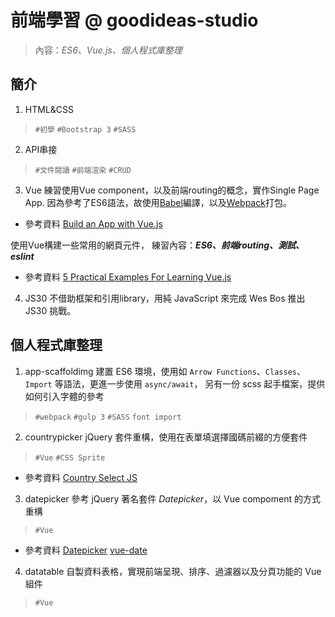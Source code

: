 # 前端學習 @ goodideas-studio

> 內容：_ES6、Vue.js、個人程式庫整理_

## 簡介

1. HTML&CSS
  > `#初學` `#Bootstrap 3` `#SASS`

2. API串接
  > `#文件閱讀` `#前端渲染` `#CRUD`

3. Vue
  練習使用Vue component，以及前端routing的概念，實作Single Page App.
  因為參考了ES6語法，故使用[Babel](https://babeljs.io/)編譯，以及[Webpack](https://webpack.github.io/)打包。
  + 參考資料
  [Build an App with Vue.js](https://auth0.com/blog/2015/11/13/build-an-app-with-vuejs/)

  使用Vue構建一些常用的網頁元件，
  練習內容：**_ES6、前端routing、測試、eslint_**
  + 參考資料
  [5 Practical Examples For Learning Vue.js](http://tutorialzine.com/2016/03/5-practical-examples-for-learning-vue-js/)

4. JS30
  不借助框架和引用library，用純 JavaScript 來完成 Wes Bos 推出 JS30 挑戰。
  
## 個人程式庫整理
1. app-scaffoldimg
  建置 ES6 環境，使用如 `Arrow Functions`、`Classes`、 `Import` 等語法，更進一步使用 `async/await`，
  另有一份 scss 起手檔案，提供如何引入字體的參考
  > `#webpack` `#gulp 3` `#SASS` `font import`

2. countrypicker
  jQuery 套件重構，使用在表單填選擇國碼前綴的方便套件
  > `#Vue` `#CSS Sprite`
  + 參考資料
  [Country Select JS](https://github.com/mrmarkfrench/country-select-js)

3. datepicker
  參考 jQuery 著名套件 *Datepicker*，以 Vue compoment 的方式重構
  > `#Vue`
  + 參考資料
  [Datepicker](https://jqueryui.com/datepicker/)
  [vue-date](http://www.showonne.com/vue-date/dist/browser/)

4. datatable
  自製資料表格，實現前端呈現、排序、過濾器以及分頁功能的 Vue 組件
  > `#Vue`
